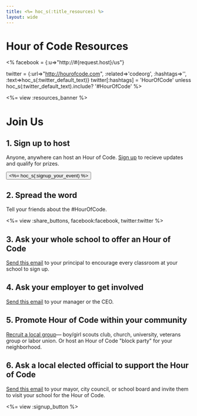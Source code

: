 ```yaml
---
title: <%= hoc_s(:title_resources) %>
layout: wide
---
```


# Hour of Code Resources

<%
  facebook = {:u=>"http://#{request.host}/us"}

  twitter = {:url=>"http://hourofcode.com", :related=>'codeorg', :hashtags=>'', :text=>hoc_s(:twitter_default_text)}
  twitter[:hashtags] = 'HourOfCode' unless hoc_s(:twitter_default_text).include? '#HourOfCode'
%>

<%= view :resources_banner %>

# Join Us  

## 1. Sign up to host
Anyone, anywhere can host an Hour of Code. <a href="<%= resolve_url('/') %>">Sign up</a> to recieve updates and qualify for prizes.
<br/>

<a href="<%= resolve_url('/') %>"><button><%= hoc_s(:signup_your_event) %></button></a>

## 2. Spread the word 
Tell your friends about the #HourOfCode. 

<%= view :share_buttons, facebook:facebook, twitter:twitter %>

## 3. Ask your whole school to offer an Hour of Code
<a href="<%= resolve_url('/resources/promote#sample-emails') %>">Send this email</a> to your principal to encourage every classroom at your school to sign up. 

## 4. Ask your employer to get involved
<a href="<%= resolve_url('/resources/promote#sample-emails') %>">Send this email</a> to your manager or the CEO. 

## 5. Promote Hour of Code within your community
<a href="<%= resolve_url('/resources/promote#sample-emails') %>">Recruit a local group</a>— boy/girl scouts club, church, university, veterans group or labor union. Or host an Hour of Code "block party" for your neighborhood.

## 6. Ask a local elected official to support the Hour of Code
<a href="<%= resolve_url('/resources/promote#sample-emails') %>">Send this email</a> to your mayor, city council, or school board and invite them to visit your school for the Hour of Code.


<%= view :signup_button %>